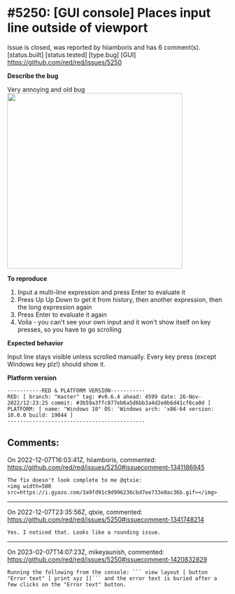 
#5250: [GUI console] Places input line outside of viewport
================================================================================
Issue is closed, was reported by hiiamboris and has 6 comment(s).
[status.built] [status.tested] [type.bug] [GUI]
<https://github.com/red/red/issues/5250>

**Describe the bug**

Very annoying and old bug
<img width=400 src=https://i.gyazo.com/6865450871ae50230980d5f3268f31a2.gif></img>


**To reproduce**

1. Input a multi-line expression and press Enter to evaluate it
2. Press Up Up Down to get it from history, then another expression, then the long expression again
3. Press Enter to evaluate it again
4. Voila - you can't see your own input and it won't show itself on key presses, so you have to go scrolling

**Expected behavior**

Input line stays visible unless scrolled manually. Every key press (except Windows key plz!) should show it.

**Platform version**
```
-----------RED & PLATFORM VERSION----------- 
RED: [ branch: "master" tag: #v0.6.4 ahead: 4599 date: 26-Nov-2022/12:23:25 commit: #3b59a3ffc877eb6a5d6bb3a4d2e0b6d41cf6ca0d ]
PLATFORM: [ name: "Windows 10" OS: 'Windows arch: 'x86-64 version: 10.0.0 build: 19044 ]
--------------------------------------------
```


Comments:
--------------------------------------------------------------------------------

On 2022-12-07T16:03:41Z, hiiamboris, commented:
<https://github.com/red/red/issues/5250#issuecomment-1341186945>

    The fix doesn't look complete to me @qtxie:
    <img width=500 src=https://i.gyazo.com/3a9fd91c9d996236cbd7ee733e0ac36b.gif></img>

--------------------------------------------------------------------------------

On 2022-12-07T23:35:56Z, qtxie, commented:
<https://github.com/red/red/issues/5250#issuecomment-1341748214>

    Yes. I noticed that. Looks like a rounding issue.

--------------------------------------------------------------------------------

On 2023-02-07T14:07:23Z, mikeyaunish, commented:
<https://github.com/red/red/issues/5250#issuecomment-1420832829>

    Running the following from the console: ``` view layout [ button "Error text" [ print xyz ]]``` and the error text is buried after a few clicks on the "Error text" button.

